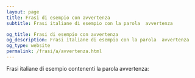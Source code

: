```yaml
---
layout: page
title: Frasi di esempio con avvertenza 
subtitle: Frasi italiane di esempio con la parola  avvertenza

og_title: Frasi di esempio con avvertenza 
og_description: Frasi italiane di esempio con la parola  avvertenza
og_type: website
permalink: /frasi/a/avvertenza.html
---
```


Frasi italiane di esempio contenenti la parola avvertenza:


